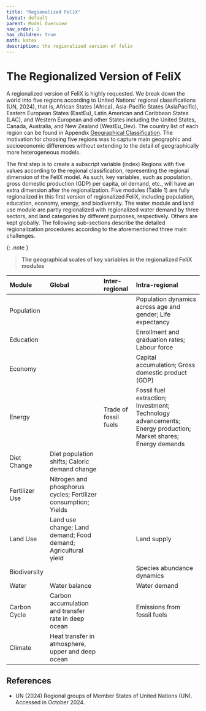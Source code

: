 ```yaml
---
title: "Regionalized FeliX"
layout: default
parent: Model Overview
nav_order: 2
has_children: true
math: katex
description: the regionalized version of felix
---
```


# The Regionalized Version of FeliX

A regionalized version of FeliX is highly requested. We break down the world into five regions according to United Nations’ regional classifications (UN, 2024), that is, African States (Africa), Asia-Pacific States (AsiaPacific), Eastern European States (EastEu), Latin American and Caribbean States (LAC), and Western European and other States including the United States, Canada, Australia, and New Zealand (WestEu_Dev). The country list of each region can be found in Appendix [Geographical Classification](2_2_appendix_regional_classification.md). The motivation for choosing five regions was to capture main geographic and socioeconomic differences without extending to the detail of geographically more heterogeneous models. 

The first step is to create a subscript variable (index) Regions with five values according to the regional classification, representing the regional dimension of the FeliX model. As such, key variables, such as population, gross domestic production (GDP) per capita, oil demand, etc., will have an extra dimension after the regionalization. Five modules (Table 1) are fully regionalized in this first version of regionalized FeliX, including population, education, economy, energy, and biodiversity. The water module and land use module are partly regionalized with regionalized water demand by three sectors, and land categories by different purposes, respectively. Others are kept globally. The following sub-sections describe the detailed regionalization procedures according to the aforementioned three main challenges.

{: .note }
>  **The geographical scales of key variables in the regionalized FeliX modules**
>  
|Module |Global|Inter-regional|Intra-regional
|:---|:---|:---|:---|
|Population|||Population dynamics across age and gender; Life expectancy|
|Education|||Enrollment and graduation rates; Labour force|
|Economy|||Capital accumulation; Gross domestic product (GDP)|
|Energy||Trade of fossil fuels|Fossil fuel extraction; Investment; Technology advancements; Energy production; Market shares; Energy demands|
|Diet Change|Diet population shifts; Caloric demand change|||
|Fertilizer Use|Nitrogen and phosphorus cycles; Fertilizer consumption; Yields|||
|Land Use|Land use change; Land demand; Food demand; Agricultural yield||Land supply|
|Biodiversity|||Species abundance dynamics|
|Water|Water balance||Water demand|
|Carbon Cycle|Carbon accumulation and transfer rate in deep ocean||Emissions from fossil fuels|
|Climate|Heat transfer in atmosphere, upper and deep ocean|||

## References
- UN (2024) Regional groups of Member States of United Nations (UN). Accessed in October 2024.